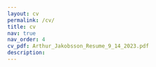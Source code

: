 ```yaml
---
layout: cv
permalink: /cv/
title: cv
nav: true
nav_order: 4
cv_pdf: Arthur_Jakobsson_Resume_9_14_2023.pdf
description:
---
```

